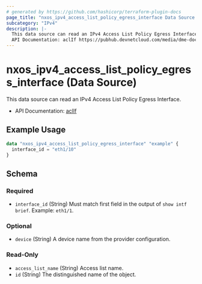 ```yaml
---
# generated by https://github.com/hashicorp/terraform-plugin-docs
page_title: "nxos_ipv4_access_list_policy_egress_interface Data Source - terraform-provider-nxos"
subcategory: "IPv4"
description: |-
  This data source can read an IPv4 Access List Policy Egress Interface.
  API Documentation: aclIf https://pubhub.devnetcloud.com/media/dme-docs-10-2-2/docs/Security%20and%20Policing/acl:If/
---
```


# nxos_ipv4_access_list_policy_egress_interface (Data Source)

This data source can read an IPv4 Access List Policy Egress Interface.

- API Documentation: [aclIf](https://pubhub.devnetcloud.com/media/dme-docs-10-2-2/docs/Security%20and%20Policing/acl:If/)

## Example Usage

```terraform
data "nxos_ipv4_access_list_policy_egress_interface" "example" {
  interface_id = "eth1/10"
}
```

<!-- schema generated by tfplugindocs -->
## Schema

### Required

- `interface_id` (String) Must match first field in the output of `show intf brief`. Example: `eth1/1`.

### Optional

- `device` (String) A device name from the provider configuration.

### Read-Only

- `access_list_name` (String) Access list name.
- `id` (String) The distinguished name of the object.
